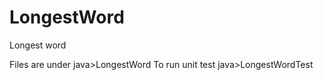 # LongestWord
Longest word

Files are under java>LongestWord
To run unit test  java>LongestWordTest
